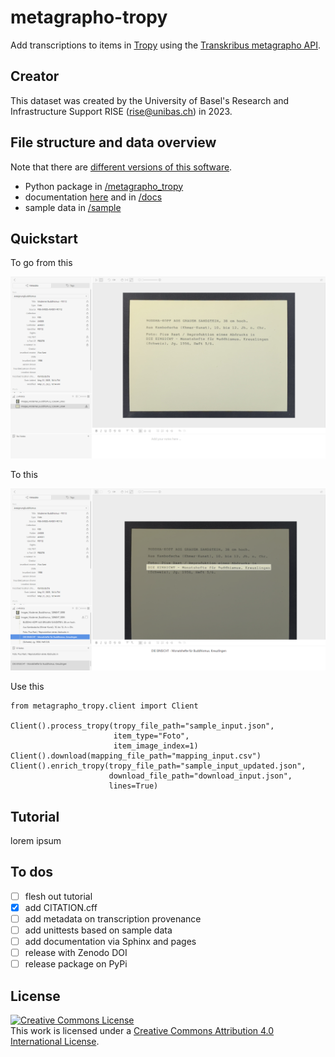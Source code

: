 # metagrapho-tropy

Add transcriptions to items in [Tropy](https://tropy.org/) using the [Transkribus metagrapho API](https://readcoop.eu/api/).

## Creator

This dataset was created by the University of Basel's Research and Infrastructure Support RISE (rise@unibas.ch) in 2023.

## File structure and data overview

Note that there are [different versions of this software](https://github.com/RISE-UNIBAS/metagrapho-tropy/releases).

- Python package in [/metagrapho_tropy](https://github.com/RISE-UNIBAS/metagrapho-tropy/tree/main/metagrapho_tropy)
- documentation [here](https://rise-unibas.github.io/metagrapho-tropy/) and in [/docs](https://github.com/RISE-UNIBAS/metagrapho-tropy/tree/main/docs)
- sample data in [/sample](https://github.com/RISE-UNIBAS/metagrapho-tropy/tree/main/sample)

## Quickstart

To go from this

![](https://github.com/RISE-UNIBAS/metagrapho-tropy/blob/main/docs/images/input.png?raw=true)

To this

![](https://github.com/RISE-UNIBAS/metagrapho-tropy/blob/main/docs/images/output_2.png?raw=true)

Use this

```
from metagrapho_tropy.client import Client

Client().process_tropy(tropy_file_path="sample_input.json",
                       item_type="Foto",
                       item_image_index=1)
Client().download(mapping_file_path="mapping_input.csv")
Client().enrich_tropy(tropy_file_path="sample_input_updated.json",
                      download_file_path="download_input.json",
                      lines=True)
```

## Tutorial

lorem ipsum

## To dos


- [ ] flesh out tutorial
- [x] add CITATION.cff
- [ ] add metadata on transcription provenance
- [ ] add unittests based on sample data
- [ ] add documentation via Sphinx and pages
- [ ] release with Zenodo DOI
- [ ] release package on PyPi

## License

<a rel="license" href="http://creativecommons.org/licenses/by/4.0/"><img alt="Creative Commons License" style="border-width:0" src="https://i.creativecommons.org/l/by/4.0/88x31.png" /></a><br />This work is licensed under a <a rel="license" href="http://creativecommons.org/licenses/by/4.0/">Creative Commons Attribution 4.0 International License</a>.
